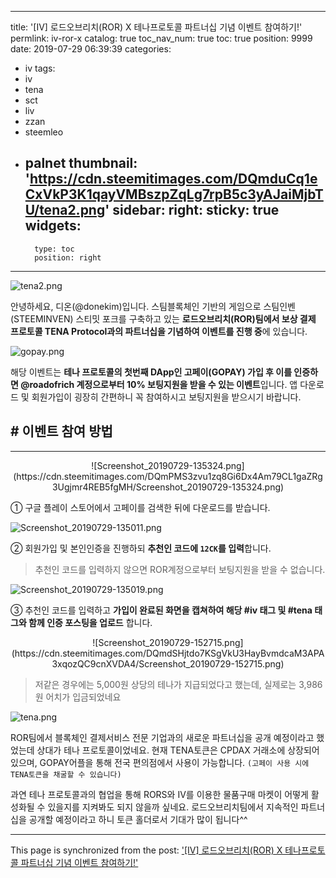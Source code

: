 
---
title: '[IV] 로드오브리치(ROR) X 테나프로토콜 파트너십 기념 이벤트 참여하기!'
permlink: iv-ror-x
catalog: true
toc_nav_num: true
toc: true
position: 9999
date: 2019-07-29 06:39:39
categories:
- iv
tags:
- iv
- tena
- sct
- liv
- zzan
- steemleo
- palnet
thumbnail: 'https://cdn.steemitimages.com/DQmduCq1eCxVkP3K1qayVMBszpZqLg7rpB5c3yAJaiMjbTU/tena2.png'
sidebar:
    right:
        sticky: true
widgets:
    -
        type: toc
        position: right
---


![tena2.png](https://cdn.steemitimages.com/DQmduCq1eCxVkP3K1qayVMBszpZqLg7rpB5c3yAJaiMjbTU/tena2.png)

안녕하세요, 디온(@donekim)입니다. 스팀블록체인 기반의 게임으로 스팀인벤(STEEMINVEN) 스티밋 포크를 구축하고 있는 **로드오브리치(ROR)팀에서 보상 결제 프로토콜 TENA Protocol과의 파트너십을 기념하여 이벤트를 진행 중**에 있습니다. 

![gopay.png](https://cdn.steemitimages.com/DQmdfnkPGPyW9GwvuxtQL5uTWffpYFmkc3LpY6U3sgWaSWZ/gopay.png)


해당 이벤트는 **테나 프로토콜의 첫번째 DApp인 고페이(GOPAY) 가입 후 이를 인증하면 @roadofrich 계정으로부터 10% 보팅지원을 받을 수 있는 이벤트**입니다. 앱 다운로드 및 회원가입이 굉장히 간편하니 꼭 참여하시고 보팅지원을 받으시기 바랍니다. 

## # 이벤트 참여 방법
---
<center>![Screenshot_20190729-135324.png](https://cdn.steemitimages.com/DQmPMS3zvu1zq8Gi6Dx4Am79CL1gaZRg3Ugjmr4REB5fgMH/Screenshot_20190729-135324.png)</center>


① 구글 플레이 스토어에서 고페이를 검색한 뒤에 다운로드를 받습니다.

![Screenshot_20190729-135011.png](https://cdn.steemitimages.com/DQmX9jSFPKPG6wgkTCdf8khEPbD9sLeLmkJuKUjSHrpjjL9/Screenshot_20190729-135011.png)

② 회원가입 및 본인인증을 진행하되 **추천인 코드에 `12CK`를 입력**합니다.

> 추천인 코드를 입력하지 않으면 ROR계정으로부터 보팅지원을 받을 수 없습니다.

![Screenshot_20190729-135019.png](https://cdn.steemitimages.com/DQmf2KqnVDHapNddRk4yXRicwksDC2ybSrFRNxYpcJcG8WV/Screenshot_20190729-135019.png)

③ 추천인 코드를 입력하고 **가입이 완료된 화면을 캡쳐하여 해당 #iv 태그 및 #tena 태그와 함께 인증 포스팅을 업로드** 합니다.

<center>![Screenshot_20190729-152715.png](https://cdn.steemitimages.com/DQmdSHjtdo7KSgVkU3HayBvmdcaM3APA3xqozQC9cnXVDA4/Screenshot_20190729-152715.png)</center>

> 저같은 경우에는 5,000원 상당의 테나가 지급되었다고 했는데, 실제로는 3,986원 어치가 입금되었네요

![tena.png](https://cdn.steemitimages.com/DQmNf4NthCFvcX4UyeaEHZeGi5Csm7f9t1CPvgbcy8fAk2Y/tena.png)

ROR팀에서 블록체인 결제서비스 전문 기업과의 새로운 파트너십을 공개 예정이라고 했었는데 상대가 테나 프로토콜이었네요. 현재 TENA토큰은 CPDAX 거래소에 상장되어 있으며, GOPAY어플을 통해 전국 편의점에서 사용이 가능합니다. `(고페이 사용 시에 TENA토큰을 채굴할 수 있습니다)`

과연 테나 프로토콜과의 협업을 통해 RORS와 IV를 이용한 물품구매 마켓이 어떻게 활성화될 수 있을지를 지켜봐도 되지 않을까 싶네요. 로드오브리치팀에서 지속적인 파트너십을 공개할 예정이라고 하니 토큰 홀더로서 기대가 많이 됩니다^^

- - -

This page is synchronized from the post: ['[IV] 로드오브리치(ROR) X 테나프로토콜 파트너십 기념 이벤트 참여하기!'](https://steemit.com/@donekim/iv-ror-x)
